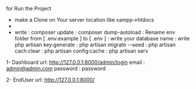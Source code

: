 for Run the Project

- make a Clone on Your server location like xampp->htdocs
- 
- write : composer update
        : composer dump-autoload
        : Rename env folder from  [ .env.example ] to [ .env ] 
        : write your database name 
        : write php artisan key:generate 
        :       php artisan migrate --seed
        :       php artisan cach:clear
        :       php artisan config:cache
        :       php artisan serv
        
1- Dashboard url: http://127.0.0.1:8000/admin/login
    email       : admin@admin.com
    password    : password
    
2- EndUser url: http://127.0.0.1:8000/
